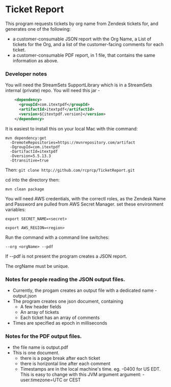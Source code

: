 # Ticket Report

This program requests tickets by org name from Zendesk tickets for, and generates one of the following:
* a customer-consumable JSON report with the Org Name, a List of tickets for the Org, and a list of the customer-facing comments for each ticket.
* a customer-consumable PDF report, in 1 file, that contains the same information as above.

### Developer notes 
You will need the StreamSets SupportLibrary which is in a StreamSets internal (private) repo.
You will need this jar - 
```xml
    <dependency>
      <groupId>com.itextpdf</groupId>
      <artifactId>itextpdf</artifactId>
      <version>${itextpdf.version}</version>
    </dependency>
```

It is easiest to install this on your local Mac with thie command: 
```shell
mvn dependency:get 
  -DremoteRepositories=https://mvnrepository.com/artifact  
  -DgroupId=com.itextpdf 
  -DartifactId=itextpdf 
  -Dversion=5.5.13.3 
  -Dtransitive=true
```

Then: 
`git clone http://github.com/rcprcp/TicketReport.git`

cd into the directory then:

`mvn clean package`

You will need AWS credentials, with the correctl roles, as the Zendesk Name and Password are pulled from AWS Secret Manager.
set these environment variables:

`export SECRET_NAME=<secret>`

`export AWS_REGION=<region>`

Run the command with a command line switches:

`--org <orgName> --pdf`

If --pdf is not present the program creates a JSON report.

The orgName must be unique. 

### Notes for people reading the JSON output files.
* Currently, the progam creates an output file with a dedicated name - output.json
* The program creates one json document, containing
    * A few header fields
    * An array of tickets 
    * Each ticket has an array of comments
* Times are specified as epoch in milliseconds

### Notes for the PDF output files. 
* the file name is output.pdf
* This is one document.
   * there is a page break after each ticket 
   * there is horizontal line after each comment 
   * Timestamps are in the local machine's time.  eg. -0400 for US EDT.  This is easy to change with this JVM argument argument:  -user.timezone=UTC  or CEST 
